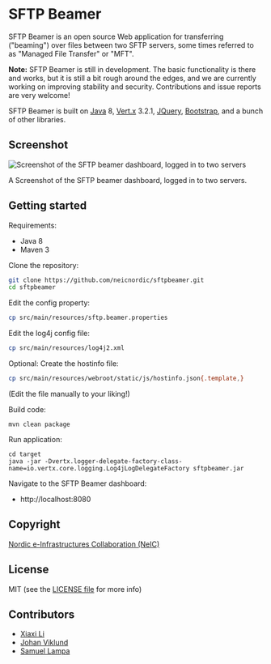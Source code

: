SFTP Beamer
===========

SFTP Beamer is an open source Web application for transferring ("beaming") over files between
two SFTP servers, some times referred to as "Managed File Transfer" or "MFT".

**Note:** SFTP Beamer is still in development. The basic functionality is there
and works, but it is still a bit rough around the edges, and we are currently
working on improving stability and security. Contributions and issue reports
are very welcome!

SFTP Beamer is built on [Java](https://www.java.com/) 8,
[Vert.x](http://vertx.io/) 3.2.1, [JQuery](https://jquery.com/),
[Bootstrap](http://getbootstrap.com/), and a bunch of other libraries.

Screenshot
----------
![Screenshot of the SFTP beamer dashboard, logged in to two servers](http://i.imgur.com/5q2nUSk.png)

A Screenshot of the SFTP beamer dashboard, logged in to two servers.

Getting started
---------------

Requirements:

- Java 8
- Maven 3

Clone the repository:

```bash
git clone https://github.com/neicnordic/sftpbeamer.git
cd sftpbeamer
```

Edit the config property:
```bash
cp src/main/resources/sftp.beamer.properties
```

Edit the log4j config file:
```bash
cp src/main/resources/log4j2.xml
```

Optional: Create the hostinfo file:
```bash
cp src/main/resources/webroot/static/js/hostinfo.json{.template,}
```
(Edit the file manually to your liking!)

Build code:
```
mvn clean package
```
Run application:
```
cd target
java -jar -Dvertx.logger-delegate-factory-class-name=io.vertx.core.logging.Log4jLogDelegateFactory sftpbeamer.jar
```
Navigate to the SFTP Beamer dashboard:

- http://localhost:8080

Copyright
-------
[Nordic e-Infrastructures Collaboration (NeIC)](http://neic.nordforsk.org)

License
-------
MIT (see the [LICENSE file](https://github.com/neicnordic/sftpbeamer/blob/master/LICENSE) for more info)

Contributors
------------
- [Xiaxi Li](http://github.com/xiaxi-li)
- [Johan Viklund](http://github.com/viklund)
- [Samuel Lampa](http://github.com/samuell)